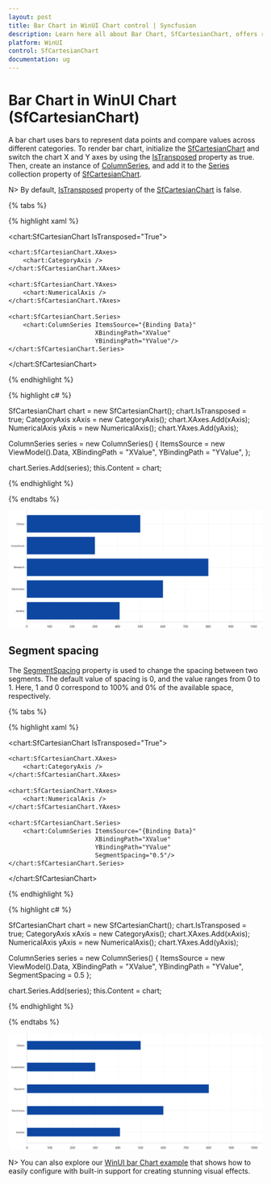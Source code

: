 ```yaml
---
layout: post
title: Bar Chart in WinUI Chart control | Syncfusion
description: Learn here all about Bar Chart, SfCartesianChart, offers robust support for creating bar charts, a staple in data visualization. With SfCartesianChart, you can easily represent data using horizontal or vertical bars, making comparisons and trends visually accessible.To create a bar chart, first define the data points along the X and Y axes. Then, customize various aspects of the bars, including their color, width, and spacing, to suit design preferences. SfCartesianChart also provides options for adding labels, tooltips, and animations to enhance interactivity and engagement.Moreover, SfCartesianChart supports both static and dynamic data binding, allowing to update the chart dynamically as data changes. This flexibility makes it suitable for a wide range of applications, from simple data reporting to complex data analysis.Syncfusion's WinUI Chart control, SfCartesianChart, empowers developers to create compelling bar charts with ease, offering extensive customization options and support for dynamic data visualization.
platform: WinUI
control: SfCartesianChart
documentation: ug
---
```


# Bar Chart in WinUI Chart (SfCartesianChart)

A bar chart uses bars to represent data points and compare values across different categories. To render bar chart, initialize the [SfCartesianChart](https://help.syncfusion.com/cr/winui/Syncfusion.UI.Xaml.Charts.SfCartesianChart.html) and switch the chart X and Y axes by using the [IsTransposed](https://help.syncfusion.com/cr/winui/Syncfusion.UI.Xaml.Charts.SfCartesianChart.html#Syncfusion_UI_Xaml_Charts_SfCartesianChart_IsTransposed) property as true. Then, create an instance of [ColumnSeries](https://help.syncfusion.com/cr/winui/Syncfusion.UI.Xaml.Charts.ColumnSeries.html), and add it to the [Series](https://help.syncfusion.com/cr/winui/Syncfusion.UI.Xaml.Charts.SfCartesianChart.html#Syncfusion_UI_Xaml_Charts_SfCartesianChart_Series) collection property of [SfCartesianChart](https://help.syncfusion.com/cr/winui/Syncfusion.UI.Xaml.Charts.SfCartesianChart.html).

N> By default, [IsTransposed](https://help.syncfusion.com/cr/winui/Syncfusion.UI.Xaml.Charts.SfCartesianChart.html#Syncfusion_UI_Xaml_Charts_SfCartesianChart_IsTransposed) property of the [SfCartesianChart](https://help.syncfusion.com/cr/winui/Syncfusion.UI.Xaml.Charts.SfCartesianChart.html) is false.

{% tabs %}

{% highlight xaml %}

<chart:SfCartesianChart IsTransposed="True">

    <chart:SfCartesianChart.XAxes>
        <chart:CategoryAxis />
    </chart:SfCartesianChart.XAxes>

    <chart:SfCartesianChart.YAxes>
        <chart:NumericalAxis />
    </chart:SfCartesianChart.YAxes>   

    <chart:SfCartesianChart.Series>
        <chart:ColumnSeries ItemsSource="{Binding Data}" 
                            XBindingPath="XValue" 
                            YBindingPath="YValue"/>
    </chart:SfCartesianChart.Series>

</chart:SfCartesianChart>

{% endhighlight %}

{% highlight c# %}

SfCartesianChart chart = new SfCartesianChart();
chart.IsTransposed = true;
CategoryAxis xAxis = new CategoryAxis();
chart.XAxes.Add(xAxis);
NumericalAxis yAxis = new NumericalAxis();
chart.YAxes.Add(yAxis);

ColumnSeries series = new ColumnSeries()
{
    ItemsSource = new ViewModel().Data,
    XBindingPath = "XValue",
    YBindingPath = "YValue",
};

chart.Series.Add(series);
this.Content = chart;

{% endhighlight %}

{% endtabs %}

![Bar chart type in WinUI Chart](Chart-Types_images/WinUI_bar_chart.png)

## Segment spacing

The [SegmentSpacing](https://help.syncfusion.com/cr/winui/Syncfusion.UI.Xaml.Charts.ColumnSeries.html#Syncfusion_UI_Xaml_Charts_ColumnSeries_SegmentSpacing) property is used to change the spacing between two segments. The default value of spacing is 0, and the value ranges from 0 to 1. Here, 1 and 0 correspond to 100% and 0% of the available space, respectively.

{% tabs %}

{% highlight xaml %}

<chart:SfCartesianChart IsTransposed="True">

    <chart:SfCartesianChart.XAxes>
        <chart:CategoryAxis />
    </chart:SfCartesianChart.XAxes>

    <chart:SfCartesianChart.YAxes>
        <chart:NumericalAxis />
    </chart:SfCartesianChart.YAxes> 

    <chart:SfCartesianChart.Series>
        <chart:ColumnSeries ItemsSource="{Binding Data}" 
                            XBindingPath="XValue" 
                            YBindingPath="YValue" 
                            SegmentSpacing="0.5"/>
    </chart:SfCartesianChart.Series>

</chart:SfCartesianChart>

{% endhighlight %}

{% highlight c# %}

SfCartesianChart chart = new SfCartesianChart();
chart.IsTransposed = true;
CategoryAxis xAxis = new CategoryAxis();
chart.XAxes.Add(xAxis);
NumericalAxis yAxis = new NumericalAxis();
chart.YAxes.Add(yAxis);

ColumnSeries series = new ColumnSeries()
{
    ItemsSource = new ViewModel().Data,
    XBindingPath = "XValue",
    YBindingPath = "YValue",
    SegmentSpacing = 0.5
};

chart.Series.Add(series);
this.Content = chart;

{% endhighlight %}

{% endtabs %}

![Bar segment spacing in WinUI Chart](Chart-Types_images/WinUI_bar_chart_segment_spacing.png)

N> You can also explore our [WinUI bar Chart example](https://github.com/syncfusion/winui-demos/tree/master/chart/Views/Cartesian%20Charts/Bar) that shows how to easily configure with built-in support for creating stunning visual effects.